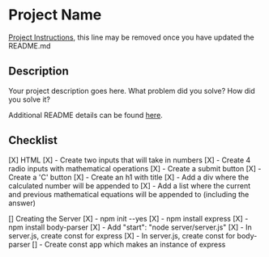 # Project Name

[Project Instructions](./INSTRUCTIONS.md), this line may be removed once you have updated the README.md

## Description

Your project description goes here. What problem did you solve? How did you solve it?

Additional README details can be found [here](https://github.com/PrimeAcademy/readme-template/blob/master/README.md).

## Checklist

[X] HTML
    [X] - Create two inputs that will take in numbers
    [X] - Create 4 radio inputs with mathematical operations
    [X] - Create a submit button
    [X] - Create a 'C' button
    [X] - Create an h1 with title
    [X] - Add a div where the calculated number will be appended to
    [X] - Add a list where the current and previous mathematical equations will be appended to (including the answer)

[] Creating the Server
    [X] - npm init --yes
    [X] - npm install express
    [X] - npm install body-parser
    [X] - Add "start": "node server/server.js"
    [X] - In server.js, create const for express
    [X] - In server.js, create const for body-parser
    [] - Create const app which makes an instance of express
